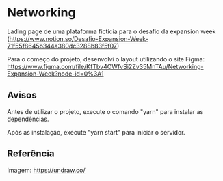 # Networking

Lading page de uma plataforma fictícia para o desafio da expansion week (https://www.notion.so/Desafio-Expansion-Week-71f55f8645b344a380dc3288b83f5f07)

Para o começo do projeto, desenvolvi o layout utilizando o site Figma: https://www.figma.com/file/KfTbv4OWfvSi2Zv35MnTAu/Networking-Expansion-Week?node-id=0%3A1

## Avisos

Antes de utilizar o projeto, execute o comando "yarn" para instalar as dependências.

Após as instalação, execute "yarn start" para iniciar o servidor.

## Referência

Imagem: https://undraw.co/
